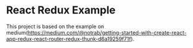 # React Redux Example
This project is based on the example on medium(https://medium.com/@notrab/getting-started-with-create-react-app-redux-react-router-redux-thunk-d6a19259f71f).